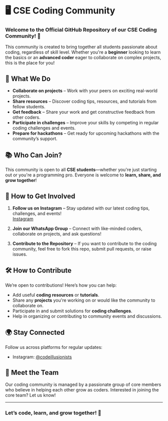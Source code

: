 # 🖥️ CSE Coding Community

### Welcome to the Official GitHub Repository of our CSE Coding Community! 🚀

This community is created to bring together all students passionate about coding, regardless of skill level. Whether you're a **beginner** looking to learn the basics or an **advanced coder** eager to collaborate on complex projects, this is the place for you!

## 🌟 What We Do

- **Collaborate on projects** – Work with your peers on exciting real-world projects.
- **Share resources** – Discover coding tips, resources, and tutorials from fellow students.
- **Get feedback** – Share your work and get constructive feedback from other coders.
- **Participate in challenges** – Improve your skills by competing in regular coding challenges and events.
- **Prepare for hackathons** – Get ready for upcoming hackathons with the community’s support.

## 📚 Who Can Join?
This community is open to all **CSE students**—whether you're just starting out or you're a programming pro. Everyone is welcome to **learn, share, and grow together**!

## 🚀 How to Get Involved
1. **Follow us on Instagram** – Stay updated with our latest coding tips, challenges, and events!  
   [Instagram](https://www.instagram.com/codeillusionists)
   
2. **Join our WhatsApp Group** – Connect with like-minded coders, collaborate on projects, and ask questions!  
  
3. **Contribute to the Repository** – If you want to contribute to the coding community, feel free to fork this repo, submit pull requests, or raise issues.

## 🛠️ How to Contribute
We’re open to contributions! Here’s how you can help:
- Add useful **coding resources** or **tutorials**.
- Share any **projects** you're working on or would like the community to collaborate on.
- Participate in and submit solutions for **coding challenges**.
- Help in organizing or contributing to community events and discussions.

## 🌍 Stay Connected
Follow us across platforms for regular updates:
- Instagram: [@codeillusionists](https://www.instagram.com/codeillusionists)

## 🤝 Meet the Team
Our coding community is managed by a passionate group of core members who believe in helping each other grow as coders. Interested in joining the core team? Let us know!

---

### Let’s code, learn, and grow together! 🚀
